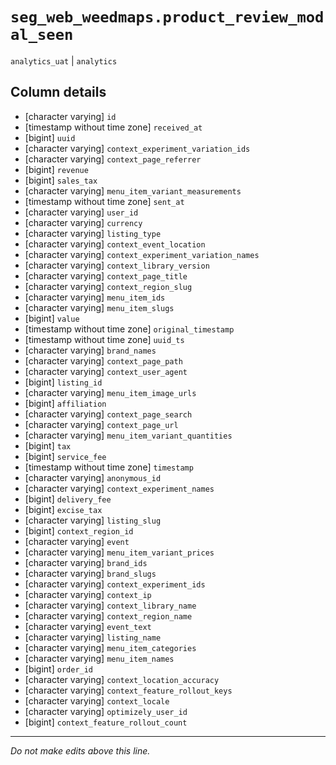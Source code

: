 # `seg_web_weedmaps.product_review_modal_seen`
`analytics_uat` | `analytics`

## Column details
* [character varying] `id`
* [timestamp without time zone] `received_at`
* [bigint]    `uuid`
* [character varying] `context_experiment_variation_ids`
* [character varying] `context_page_referrer`
* [bigint]    `revenue`
* [bigint]    `sales_tax`
* [character varying] `menu_item_variant_measurements`
* [timestamp without time zone] `sent_at`
* [character varying] `user_id`
* [character varying] `currency`
* [character varying] `listing_type`
* [character varying] `context_event_location`
* [character varying] `context_experiment_variation_names`
* [character varying] `context_library_version`
* [character varying] `context_page_title`
* [character varying] `context_region_slug`
* [character varying] `menu_item_ids`
* [character varying] `menu_item_slugs`
* [bigint]    `value`
* [timestamp without time zone] `original_timestamp`
* [timestamp without time zone] `uuid_ts`
* [character varying] `brand_names`
* [character varying] `context_page_path`
* [character varying] `context_user_agent`
* [bigint]    `listing_id`
* [character varying] `menu_item_image_urls`
* [bigint]    `affiliation`
* [character varying] `context_page_search`
* [character varying] `context_page_url`
* [character varying] `menu_item_variant_quantities`
* [bigint]    `tax`
* [bigint]    `service_fee`
* [timestamp without time zone] `timestamp`
* [character varying] `anonymous_id`
* [character varying] `context_experiment_names`
* [bigint]    `delivery_fee`
* [bigint]    `excise_tax`
* [character varying] `listing_slug`
* [bigint]    `context_region_id`
* [character varying] `event`
* [character varying] `menu_item_variant_prices`
* [character varying] `brand_ids`
* [character varying] `brand_slugs`
* [character varying] `context_experiment_ids`
* [character varying] `context_ip`
* [character varying] `context_library_name`
* [character varying] `context_region_name`
* [character varying] `event_text`
* [character varying] `listing_name`
* [character varying] `menu_item_categories`
* [character varying] `menu_item_names`
* [bigint]    `order_id`
* [character varying] `context_location_accuracy`
* [character varying] `context_feature_rollout_keys`
* [character varying] `context_locale`
* [character varying] `optimizely_user_id`
* [bigint]    `context_feature_rollout_count`

-------------------------------------------------------------------------------
*Do not make edits above this line.*
